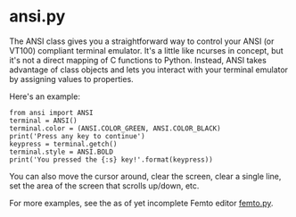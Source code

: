 # ansi.py
The ANSI class gives you a straightforward way to control your ANSI
(or VT100) compliant terminal emulator. It's a little like ncurses in
concept, but it's not a direct mapping of C functions to Python.
Instead, ANSI takes advantage of class objects and lets you interact
with your terminal emulator by assigning values to properties.

Here's an example:
```
from ansi import ANSI
terminal = ANSI()
terminal.color = (ANSI.COLOR_GREEN, ANSI.COLOR_BLACK)
print('Press any key to continue')
keypress = terminal.getch()
terminal.style = ANSI.BOLD
print('You pressed the {:s} key!'.format(keypress))
```

You can also move the cursor around, clear the screen, clear a single line,
set the area of the screen that scrolls up/down, etc.

For more examples, see the as of yet incomplete Femto editor
[femto.py](../femto.py).